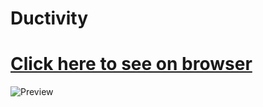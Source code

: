 # Ductivity
# [Click here to see on browser](https://project-hunters-works.github.io/Ducktivity/)

![Preview](https://github.com/Project-Hunters-Works/Ducktivity/blob/main/images/ducPreview%20animation.gif?raw=true)
